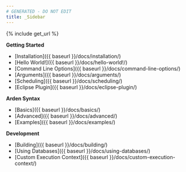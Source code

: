 ```yaml
---
# GENERATED - DO NOT EDIT
title: _Sidebar
---
```

{% include get_url %}

**Getting Started**
- [Installation]({{ baseurl }}/docs/installation/)
- [Hello World!]({{ baseurl }}/docs/hello-world!/)
- [Command Line Options]({{ baseurl }}/docs/command-line-options/)
- [Arguments]({{ baseurl }}/docs/arguments/)
- [Scheduling]({{ baseurl }}/docs/scheduling/)
- [Eclipse Plugin]({{ baseurl }}/docs/eclipse-plugin/)

**Arden Syntax**
- [Basics]({{ baseurl }}/docs/basics/)
- [Advanced]({{ baseurl }}/docs/advanced/)
- [Examples]({{ baseurl }}/docs/examples/)

**Development**
- [Building]({{ baseurl }}/docs/building/)
- [Using Databases]({{ baseurl }}/docs/using-databases/)
- [Custom Execution Context]({{ baseurl }}/docs/custom-execution-context/)
